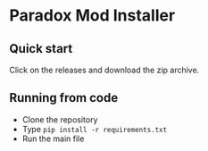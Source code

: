 # Paradox Mod Installer

## Quick start
Click on the releases and download the zip archive.

## Running from code
- Clone the repository
- Type `pip install -r requirements.txt`
- Run the main file


